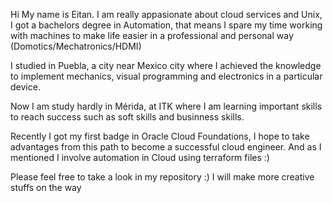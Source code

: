 Hi My name is Eitan. I am really appasionate about cloud services and Unix, I got a bachelors degree in Automation, that means I spare my time working with machines to make 
life easier in a professional and personal way (Domotics/Mechatronics/HDMI)

I studied in Puebla, a city near Mexico city where I achieved the knowledge to implement mechanics, visual programming and electronics in a particular device.


Now I am study hardly in Mérida, at ITK where I am learning important skills to reach success such as soft skills and businness skills.

Recently I got my first badge in Oracle Cloud Foundations, I hope to take advantages from this path to become a successful cloud engineer. And as I mentioned 
I involve automation in Cloud using terraform files :) 


Please feel free to take a look in my repository :) I will make more creative stuffs on the way

<!---
Eitan95/Eitan95 is a ✨ special ✨ repository because its `README.md` (this file) appears on your GitHub profile.
You can click the Preview link to take a look at your changes.
--->
